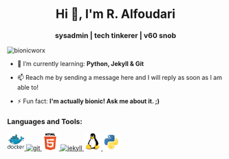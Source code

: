 <h1 align="center">Hi 👋, I'm R. Alfoudari</h1>
<h3 align="center">sysadmin | tech tinkerer | v60 snob</h3>

<p align="left"> <img src="https://komarev.com/ghpvc/?username=bionicworx&label=Profile%20views&color=0e75b6&style=flat" alt="bionicworx" /> </p>

- 🌱 I’m currently learning: **Python, Jekyll & Git**

- 📫 Reach me by sending a message here and I will reply as soon as I am able to!

- ⚡ Fun fact: **I'm actually bionic! Ask me about it. ;)**

<p align="left">
</p>

<h3 align="left">Languages and Tools:</h3>
<p align="left"> <a href="https://www.docker.com/" target="_blank" rel="noreferrer"> <img src="https://raw.githubusercontent.com/devicons/devicon/master/icons/docker/docker-original-wordmark.svg" alt="docker" width="40" height="40"/> </a> <a href="https://git-scm.com/" target="_blank" rel="noreferrer"> <img src="https://www.vectorlogo.zone/logos/git-scm/git-scm-icon.svg" alt="git" width="40" height="40"/> </a> <a href="https://www.w3.org/html/" target="_blank" rel="noreferrer"> <img src="https://raw.githubusercontent.com/devicons/devicon/master/icons/html5/html5-original-wordmark.svg" alt="html5" width="40" height="40"/> </a> <a href="https://jekyllrb.com/" target="_blank" rel="noreferrer"> <img src="https://www.vectorlogo.zone/logos/jekyllrb/jekyllrb-icon.svg" alt="jekyll" width="40" height="40"/> </a> <a href="https://www.linux.org/" target="_blank" rel="noreferrer"> <img src="https://raw.githubusercontent.com/devicons/devicon/master/icons/linux/linux-original.svg" alt="linux" width="40" height="40"/> </a> <a href="https://www.python.org" target="_blank" rel="noreferrer"> <img src="https://raw.githubusercontent.com/devicons/devicon/master/icons/python/python-original.svg" alt="python" width="40" height="40"/> </a> </p>


<!---
bionicworx/bionicworx is a ✨ special ✨ repository because its `README.md` (this file) appears on your GitHub profile.
You can click the Preview link to take a look at your changes.
--->
